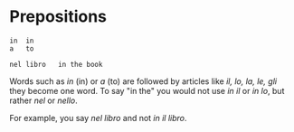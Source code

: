 # Prepositions

    in  in
    a   to

    nel libro   in the book

Words such as *in* (in) or *a* (to) are followed by articles like *il, lo, la, le, gli* they become one word. To say "in the" you would not use *in il* or *in lo*, but rather *nel* or *nello*. 

For example, you say *nel libro* and not *in il libro*.
